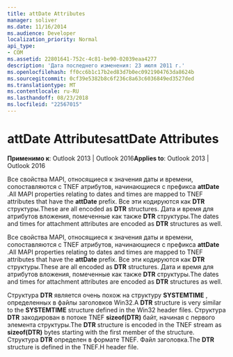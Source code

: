 ```yaml
---
title: attDate Attributes
manager: soliver
ms.date: 11/16/2014
ms.audience: Developer
localization_priority: Normal
api_type:
- COM
ms.assetid: 22801641-752c-4c81-be90-02039eaa4277
description: 'Дата последнего изменения: 23 июля 2011 г.'
ms.openlocfilehash: ff0cc6b1c17b2ed83d7b0ec0921904763da8624b
ms.sourcegitcommit: 0cf39e5382b8c6f236c8a63c6036849ed3527ded
ms.translationtype: MT
ms.contentlocale: ru-RU
ms.lasthandoff: 08/23/2018
ms.locfileid: "22567015"
---
```

# <a name="attdate-attributes"></a><span data-ttu-id="00e1c-103">attDate Attributes</span><span class="sxs-lookup"><span data-stu-id="00e1c-103">attDate Attributes</span></span>

  
  
<span data-ttu-id="00e1c-104">**Применимо к**: Outlook 2013 | Outlook 2016</span><span class="sxs-lookup"><span data-stu-id="00e1c-104">**Applies to**: Outlook 2013 | Outlook 2016</span></span> 
  
<span data-ttu-id="00e1c-105">Все свойства MAPI, относящиеся к значения даты и времени, сопоставляются с TNEF атрибутов, начинающиеся с префикса **attDate** .</span><span class="sxs-lookup"><span data-stu-id="00e1c-105">All MAPI properties relating to dates and times are mapped to TNEF attributes that have the **attDate** prefix.</span></span> <span data-ttu-id="00e1c-106">Все эти кодируются как **DTR** структуры.</span><span class="sxs-lookup"><span data-stu-id="00e1c-106">These are all encoded as **DTR** structures.</span></span> <span data-ttu-id="00e1c-107">Дата и время для атрибутов вложения, помеченные как также **DTR** структуры.</span><span class="sxs-lookup"><span data-stu-id="00e1c-107">The dates and times for attachment attributes are encoded as **DTR** structures as well.</span></span> 
  
<span data-ttu-id="00e1c-108">Все свойства MAPI, относящиеся к значения даты и времени, сопоставляются с TNEF атрибутов, начинающиеся с префикса **attDate** .</span><span class="sxs-lookup"><span data-stu-id="00e1c-108">All MAPI properties relating to dates and times are mapped to TNEF attributes that have the **attDate** prefix.</span></span> <span data-ttu-id="00e1c-109">Все эти кодируются как **DTR** структуры.</span><span class="sxs-lookup"><span data-stu-id="00e1c-109">These are all encoded as **DTR** structures.</span></span> <span data-ttu-id="00e1c-110">Дата и время для атрибутов вложения, помеченные как также **DTR** структуры.</span><span class="sxs-lookup"><span data-stu-id="00e1c-110">The dates and times for attachment attributes are encoded as **DTR** structures as well.</span></span> 
  
<span data-ttu-id="00e1c-111">Структура **DTR** является очень похож на структуру **SYSTEMTIME** , определенных в файлы заголовков Win32.</span><span class="sxs-lookup"><span data-stu-id="00e1c-111">A **DTR** structure is very similar to the **SYSTEMTIME** structure defined in the Win32 header files.</span></span> <span data-ttu-id="00e1c-112">Структура **DTR** закодирован в потоке TNEF **sizeof(DTR)** байт, начиная с первого элемента структуры.</span><span class="sxs-lookup"><span data-stu-id="00e1c-112">The **DTR** structure is encoded in the TNEF stream as **sizeof(DTR)** bytes starting with the first member of the structure.</span></span> <span data-ttu-id="00e1c-113">Структура **DTR** определен в формате TNEF. Файл заголовка.</span><span class="sxs-lookup"><span data-stu-id="00e1c-113">The **DTR** structure is defined in the TNEF.H header file.</span></span> 
  

